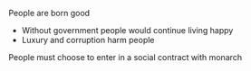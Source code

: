 
People are born good
- Without government people would continue living happy
- Luxury and corruption harm people

People must choose to enter in a social contract with monarch
